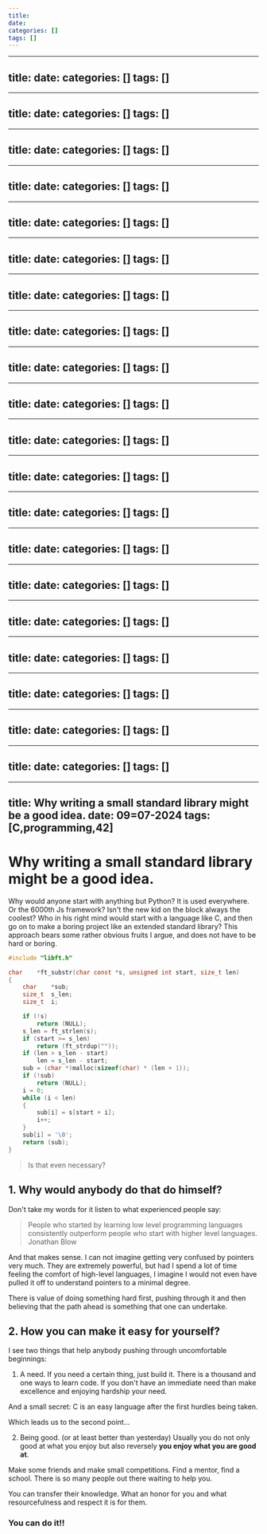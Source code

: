 ```yaml
---
title: 
date: 
categories: []
tags: []
---
```

---
title: 
date: 
categories: []
tags: []
---
---
title: 
date: 
categories: []
tags: []
---
---
title: 
date: 
categories: []
tags: []
---
---
title: 
date: 
categories: []
tags: []
---
---
title: 
date: 
categories: []
tags: []
---
---
title: 
date: 
categories: []
tags: []
---
---
title: 
date: 
categories: []
tags: []
---
---
title: 
date: 
categories: []
tags: []
---
---
title: 
date: 
categories: []
tags: []
---
---
title: 
date: 
categories: []
tags: []
---
---
title: 
date: 
categories: []
tags: []
---
---
title: 
date: 
categories: []
tags: []
---
---
title: 
date: 
categories: []
tags: []
---
---
title: 
date: 
categories: []
tags: []
---
---
title: 
date: 
categories: []
tags: []
---
---
title: 
date: 
categories: []
tags: []
---
---
title: 
date: 
categories: []
tags: []
---
---
title: 
date: 
categories: []
tags: []
---
---
title: 
date: 
categories: []
tags: []
---
---
title: 
date: 
categories: []
tags: []
---
---
title: Why writing a small standard library might be a good idea.
date: 09=07-2024
tags: [C,programming,42]
---

# Why writing a small standard library might be a good idea.

Why would anyone start with anything but Python? It is used everywhere. Or the 6000th Js framework? Isn't the new kid on the block always the coolest? 
Who in his right mind would start with a language like C, and then go on to make a boring project like an extended standard library? 
This approach bears some rather obvious fruits I argue, and does not have to be hard or boring. 

```c
#include "libft.h"

char	*ft_substr(char const *s, unsigned int start, size_t len)
{
	char	*sub;
	size_t	s_len;
	size_t	i;

	if (!s)
		return (NULL);
	s_len = ft_strlen(s);
	if (start >= s_len)
		return (ft_strdup(""));
	if (len > s_len - start)
		len = s_len - start;
	sub = (char *)malloc(sizeof(char) * (len + 1));
	if (!sub)
		return (NULL);
	i = 0;
	while (i < len)
	{
		sub[i] = s[start + i];
		i++;
	}
	sub[i] = '\0';
	return (sub);
}
```
> Is that even necessary? 

## 1. Why would anybody do that do himself? 

Don't take my words for it listen to what experienced people say: 

> People who started by learning low level programming languages consistently outperform people who start with higher level languages. 
Jonathan Blow

And that makes sense. I can not imagine getting very confused by pointers very much. They are extremely powerful, but had I spend a lot of time feeling the comfort of high-level languages, I imagine I would not even have pulled it off to understand pointers to a minimal degree. 

There is value of doing something hard first, pushing through it and then believing that the path ahead is something that one can undertake. 

## 2. How you can make it easy for yourself? 

I see two things that help anybody pushing through uncomfortable beginnings: 

1. A need. 
If you need a certain thing, just build it. There is a thousand and one ways to learn code. If you don't have an immediate need than make excellence and enjoying hardship your need. 

And a small secret: C is an easy language after the first hurdles being taken. 

Which leads us to the second point...

2. Being good. (or at least better than yesterday)
Usually you do not only good at what you enjoy but also reversely **you enjoy what you are good at**. 

Make some friends and make small competitions. Find a mentor, find a school. There is so many people out there waiting to help you. 

You can transfer their knowledge. What an honor for you and what resourcefulness and respect it is for them. 

### You can do it!!

